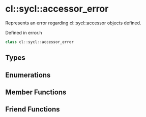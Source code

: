 ---
---
# cl::sycl::accessor_error

Represents an error regarding cl::sycl::accessor objects defined. 

Defined in error.h

```cpp
class cl::sycl::accessor_error
```

## Types

## Enumerations

## Member Functions


## Friend Functions

